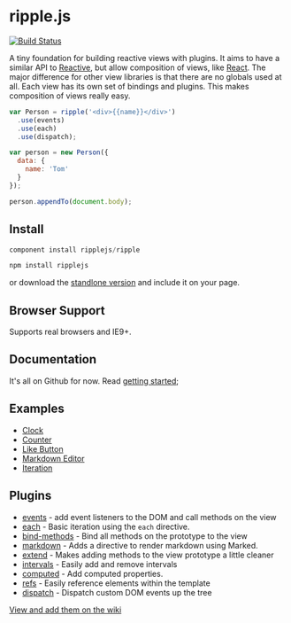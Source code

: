 # ripple.js

[![Build Status](https://travis-ci.org/ripplejs/ripple.png?branch=master)](https://travis-ci.org/ripplejs/ripple)

A tiny foundation for building reactive views with plugins. It aims to have a similar API to [Reactive](https://github.com/component/reactive), but allow composition of views, like [React](http://facebook.github.io/react/).
The major difference for other view libraries is that there are no globals used at all. Each view has its own set of bindings and plugins. This
makes composition of views really easy.

```js
var Person = ripple('<div>{{name}}</div>')
  .use(events)
  .use(each)
  .use(dispatch);

var person = new Person({
  data: {
    name: 'Tom'
  }
});

person.appendTo(document.body);
```

## Install

```js
component install ripplejs/ripple
```

```js
npm install ripplejs
```

or download the [standlone version](https://github.com/ripplejs/ripple/releases) and include it on your page.

## Browser Support

Supports real browsers and IE9+.

## Documentation

It's all on Github for now. Read [getting started](https://github.com/ripplejs/ripple/tree/master/docs);

## Examples

* [Clock](http://jsfiddle.net/chrisbuttery/QnHPj/3/)
* [Counter](http://jsfiddle.net/anthonyshort/ybq9Q/light/)
* [Like Button](http://jsfiddle.net/anthonyshort/ZA2gQ/6/light/)
* [Markdown Editor](http://jsfiddle.net/anthonyshort/QGK3r/light/)
* [Iteration](http://jsfiddle.net/chrisbuttery/4j5ZD/1/light/)

## Plugins

* [events](https://github.com/ripplejs/events) - add event listeners to the DOM and call methods on the view
* [each](https://github.com/ripplejs/each) - Basic iteration using the `each` directive.
* [bind-methods](https://github.com/ripplejs/bind-methods) - Bind all methods on the prototype to the view
* [markdown](https://github.com/ripplejs/markdown) - Adds a directive to render markdown using Marked.
* [extend](https://github.com/ripplejs/extend) - Makes adding methods to the view prototype a little cleaner
* [intervals](https://github.com/ripplejs/intervals) - Easily add and remove intervals
* [computed](https://github.com/ripplejs/computed) - Add computed properties.
* [refs](https://github.com/ripplejs/refs) - Easily reference elements within the template
* [dispatch](https://github.com/ripplejs/dispatch) - Dispatch custom DOM events up the tree

[View and add them on the wiki](https://github.com/ripplejs/ripple/wiki/Plugins)

